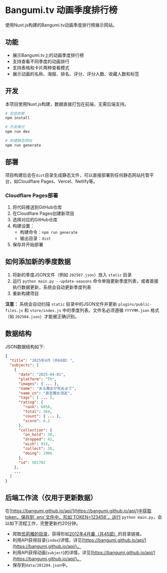 # Bangumi.tv 动画季度排行榜

使用Nuxt.js构建的Bangumi.tv动画季度排行榜展示网站。

## 功能

- 展示Bangumi.tv上的动画季度排行榜
- 支持查看不同季度的动画排行
- 支持表格和卡片两种查看模式
- 展示动画的名称、海报、排名、评分、评分人数、收藏人数和标签

## 开发

本项目使用Nuxt.js构建，数据直接打包在前端，无需后端支持。

```bash
# 安装依赖
npm install

# 开发模式
npm run dev

# 构建静态网站
npm run generate
```

## 部署

项目构建后会在`dist`目录生成静态文件，可以直接部署到任何静态网站托管平台，如Cloudflare Pages、Vercel、Netlify等。

### Cloudflare Pages部署

1. 将代码推送到GitHub仓库
2. 在Cloudflare Pages创建新项目
3. 选择对应的GitHub仓库
4. 构建设置：
   - 构建命令：`npm run generate`
   - 输出目录：`dist`
5. 保存并开始部署

## 如何添加新的季度数据

1. 将新的季度JSON文件（例如 `202507.json`）放入 `static` 目录
2. 运行 `python main.py --update-seasons` 命令单独更新季度列表，或者直接执行数据更新，系统会自动更新季度列表
3. 重新构建项目

**注意：** 系统会自动扫描 `static` 目录中的JSON文件并更新 `plugins/public-files.js` 和 `store/index.js` 中的季度列表。文件名必须遵循 `YYYYMM.json` 格式（如 `202504.json`）才能被正确识别。

## 数据结构

JSON数据结构如下:

```json
{
  "title": "2025年4月（共68部）",
  "subjects": [
    {
      "date": "2025-04-01",
      "platform": "TV",
      "images": { ... },
      "name": "ある魔女が死ぬまで",
      "name_cn": "直至魔女消逝",
      "tags": [ ... ],
      "rating": {
        "rank": 6058,
        "total": 364,
        "count": { ... },
        "score": 6.2
      },
      "collection": {
        "on_hold": 30,
        "dropped": 42,
        "wish": 933,
        "collect": 38,
        "doing": 1906
      },
      "id": 501702
    },
    ...
  ]
}
```

## 后端工作流（仅用于更新数据）

在[https://bangumi.github.io/api/](https://bangumi.github.io/api/)中获取token，保存到`.env`文件中，形如`TOKEN=123456`，运行 `python main.py`，会以如下流程工作，完整更新约20分钟。

- 爬取[优莉雅的目录](https://bgm.tv/user/lilyurey/index?page=1)，获得形如[2012年4月番（共45部）](https://bgm.tv/index/1446)的目录链接。
- 利用API获得目录(`index`)详情，详见[https://bangumi.github.io/api/](https://bangumi.github.io/api/)。
- 利用API获得动画(`subject`)的详情，详见[https://bangumi.github.io/api/](https://bangumi.github.io/api/)。
- 保存到`data/201204.json`中。 
